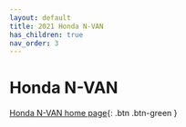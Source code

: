 ```yaml
---
layout: default
title: 2021 Honda N-VAN
has_children: true
nav_order: 3
---
```


# Honda N-VAN

 [Honda N-VAN home page](https://www.honda.co.jp/N-VAN/){: .btn .btn-green }
